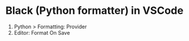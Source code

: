 # Black (Python formatter) in VSCode
1. Python > Formatting: Provider
2. Editor: Format On Save

<!-- #anki/deck/Programming -->

<!-- {BearID:8DB4591A-4025-4DB4-852B-2F18327C839A-37213-000003363B3E088E} -->
